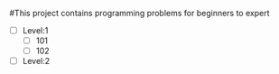 #This project contains programming problems for beginners to expert

- [ ] Level:1
    - [ ] 101
    - [ ] 102
- [ ] Level:2
